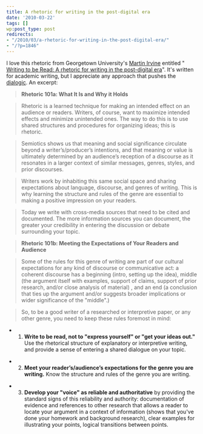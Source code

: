 ```yaml
---
title: A rhetoric for writing in the post-digital era
date: '2010-03-22'
tags: []
wp:post_type: post
redirects:
- "/2010/03/a-rhetoric-for-writing-in-the-post-digital-era/"
- "/?p=1846"
---
```


I love this rhetoric from Georgetown University's [Martin Irvine](http://www9.georgetown.edu/faculty/irvinem/) entitled " [Writing to be Read: A rhetoric for writing in the post-digital era](http://www9.georgetown.edu/faculty/irvinem/articles/WritingtobeRead.html)". It's written for academic writing, but I appreciate any approach that pushes the [dialogic](http://en.wikipedia.org/wiki/Dialogism). An excerpt:

> **Rhetoric 101a: What It Is and Why it Holds**

>

> Rhetoric is a learned technique for making an intended effect on an audience or readers. Writers, of course, want to maximize intended effects and minimize unintended ones. The way to do this is to use shared structures and procedures for organizing ideas; this is rhetoric.

>

> Semiotics shows us that meaning and social significance circulate beyond a writer’s/producer’s intentions, and that meaning or value is ultimately determined by an audience’s reception of a discourse as it resonates in a larger context of similar messages, genres, styles, and prior discourses.

>

> Writers work by inhabiting this same social space and sharing expectations about language, discourse, and genres of writing. This is why learning the structure and rules of the genre are essential to making a positive impression on your readers.

>

> Today we write with cross-media sources that need to be cited and documented. The more information sources you can document, the greater your credibility in entering the discussion or debate surrounding your topic.

>

> **Rhetoric 101b: Meeting the Expectations of Your Readers and Audience**

>

> Some of the rules for this genre of writing are part of our cultural expectations for any kind of discourse or communicative act: a coherent discourse has a beginning (intro, setting up the idea), middle (the argument itself with examples, support of claims, support of prior research, and/or close analysis of material) , and an end (a conclusion that ties up the argument and/or suggests broader implications or wider significance of the "middle".)

>

> So, to be a good writer of a researched or interpretive paper, or any other genre, you need to keep these rules foremost in mind:

>

>

- 1. **Write to be read, not to "express yourself" or "get your ideas out."** Use the rhetorical structure of explanatory or interpretive writing, and provide a sense of entering a shared dialogue on your topic.

>

- 2. **Meet your reader’s/audience’s expectations for the genre you are writing.** Know the structure and rules of the genre you are writing.

>

- 3. **Develop your "voice" as reliable and authoritative** by providing the standard signs of this reliability and authority: documentation of evidence and references to other research that allows a reader to locate your argument in a context of information (shows that you've done your homework and background research), clear examples for illustrating your points, logical transitions between points.

>

>
